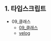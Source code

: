 ## 1. 타입스크립트
- 09_클래스
  - [09_클래스](https://github.com/EunJaePark/Typescript/blob/main/%EA%B0%95%EC%9D%98%EC%A0%95%EB%A6%AC/09_%E1%84%8F%E1%85%B3%E1%86%AF%E1%84%85%E1%85%A2%E1%84%89%E1%85%B3.md)
  - [velog](https://velog.io/@design0728/x4elbcjk)
